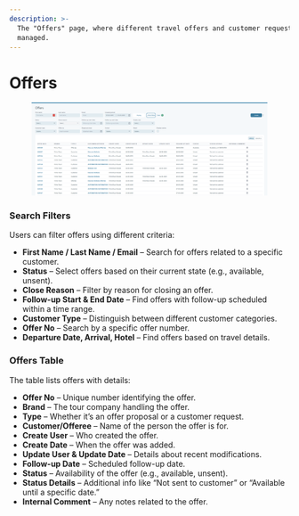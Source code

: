 ```yaml
---
description: >-
  The "Offers" page, where different travel offers and customer requests are
  managed.
---
```


# Offers

<figure><img src="../.gitbook/assets/image (28) (1) (1) (1).png" alt=""><figcaption></figcaption></figure>

### &#x20;**Search Filters**&#x20;

Users can filter offers using different criteria:

* **First Name / Last Name / Email** – Search for offers related to a specific customer.
* **Status** – Select offers based on their current state (e.g., available, unsent).
* **Close Reason** – Filter by reason for closing an offer.
* **Follow-up Start & End Date** – Find offers with follow-up scheduled within a time range.
* **Customer Type** – Distinguish between different customer categories.
* **Offer No** – Search by a specific offer number.
* **Departure Date, Arrival, Hotel** – Find offers based on travel details.

### **Offers Table**&#x20;

The table lists offers with details:

* **Offer No** – Unique number identifying the offer.
* **Brand** – The tour company handling the offer.
* **Type** – Whether it’s an offer proposal or a customer request.
* **Customer/Offeree** – Name of the person the offer is for.
* **Create User** – Who created the offer.
* **Create Date** – When the offer was added.
* **Update User & Update Date** – Details about recent modifications.
* **Follow-up Date** – Scheduled follow-up date.
* **Status** – Availability of the offer (e.g., available, unsent).
* **Status Details** – Additional info like “Not sent to customer” or “Available until a specific date.”
* **Internal Comment** – Any notes related to the offer.

####
